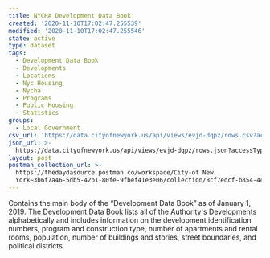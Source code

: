 ```yaml
---
title: NYCHA Development Data Book
created: '2020-11-10T17:02:47.255539'
modified: '2020-11-10T17:02:47.255546'
state: active
type: dataset
tags:
  - Development Data Book
  - Developments
  - Locations
  - Nyc Housing
  - Nycha
  - Programs
  - Public Housing
  - Statistics
groups:
  - Local Government
csv_url: 'https://data.cityofnewyork.us/api/views/evjd-dqpz/rows.csv?accessType=DOWNLOAD'
json_url: >-
  https://data.cityofnewyork.us/api/views/evjd-dqpz/rows.json?accessType=DOWNLOAD
layout: post
postman_collection_url: >-
  https://thedaydasource.postman.co/workspace/City-of New
  York~3b6f7a46-5db5-42b1-80fe-9fbef41e3e06/collection/8cf7edcf-b854-4483-a800-2e2e10278b38
---
```

Contains the main body of the “Development Data Book” as of January 1, 2019. The Development Data Book lists all of the Authority's Developments alphabetically and includes information on the development identification numbers, program and construction type, number of apartments and rental rooms, population, number of buildings and stories, street boundaries, and political districts.
